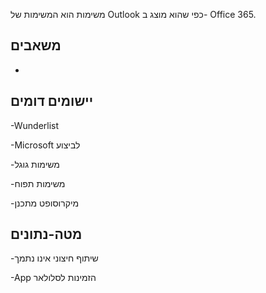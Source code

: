 
משימות הוא המשימות של Outlook כפי שהוא מוצג ב- Office 365.

משאבים
---------

-   

יישומים דומים
--------------------

-Wunderlist

-Microsoft לביצוע

-משימות גוגל

-משימות תפוח

-מיקרוסופט מתכנן

מטה-נתונים
--------

-שיתוף חיצוני אינו נתמך

-App הזמינות לסלולאר

